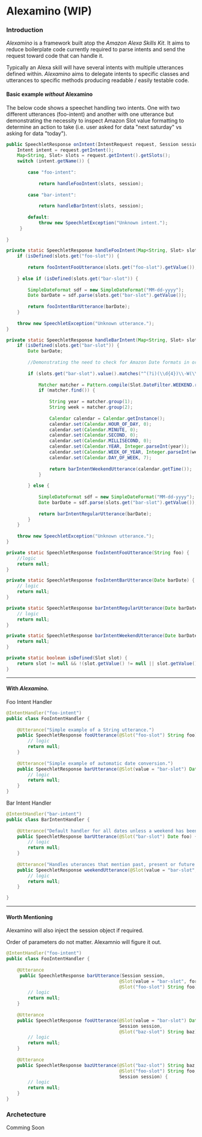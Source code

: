 # Alexamino (WIP)

### Introduction
<p><i>Alexamino</i> is a framework built atop the <i>Amazon Alexa Skills Kit</i>. It aims to reduce boilerplate code currently required to parse intents and send the request toward code that can handle it.</p>
<p>Typically an Alexa skill will have several intents with multiple utterances defined within. <i>Alexamino</i> aims to delegate intents to specific classes and utterances to specific methods producing readable / easily testable code. 
</p>

#### Basic example <i>without</i> Alexamino

<p>
The below code shows a speechet handling two intents. One with two different utterances (foo-intent) and another with one utterance but
demonstrating the necessity to inspect Amazon Slot value formatting to determine an action to take (i.e. user asked for data "next saturday" vs asking for data "today").
</p>

```java
public SpeechletResponse onIntent(IntentRequest request, Session session) throws SpeechletException {
    Intent intent = request.getIntent();
    Map<String, Slot> slots = request.getIntent().getSlots();
    switch (intent.getName()) {
        
        case "foo-intent":
        
            return handleFooIntent(slots, session);
        
        case "bar-intent":
            
            return handleBarIntent(slots, session);
        
        default:
            throw new SpeechletException("Unknown intent.");
     }
     
}

private static SpeechletResponse handleFooIntent(Map<String, Slot> slots, Session session) {
    if (isDefined(slots.get("foo-slot")) {
    
        return fooIntentFooUtterance(slots.get("foo-slot").getValue());
    
    } else if (isDefined(slots.get("bar-slot")) {
    
        SimpleDateFormat sdf = new SimpleDateFormat("MM-dd-yyyy");
        Date barDate = sdf.parse(slots.get("bar-slot").getValue());
        
        return fooIntentBarUtterance(barDate);
    }
    
    throw new SpeechletException("Unknown utterance.");
}

private static SpeechletResponse handleBarIntent(Map<String, Slot> slots, Session session) {
    if (isDefined(slots.get("bar-slot")) {
        Date barDate;
      
        //Demonstrating the need to check for Amazon Date formats in order to parse the dates correctly.
    
        if (slots.get("bar-slot").value().matches("^(?i)(\\d{4})\\-W(\\d{2})-WE$")) {
    
            Matcher matcher = Pattern.compile(Slot.DateFilter.WEEKEND.regex()).matcher(utteranceDate);
            if (matcher.find()) {
             
                String year = matcher.group(1);
                String week = matcher.group(2);
    
                Calendar calendar = Calendar.getInstance();
                calendar.set(Calendar.HOUR_OF_DAY, 0);
                calendar.set(Calendar.MINUTE, 0);
                calendar.set(Calendar.SECOND, 0);
                calendar.set(Calendar.MILLISECOND, 0);
                calendar.set(Calendar.YEAR, Integer.parseInt(year));
                calendar.set(Calendar.WEEK_OF_YEAR, Integer.parseInt(week));
                calendar.set(Calendar.DAY_OF_WEEK, 7);
    
                return barIntentWeekendUtterance(calendar.getTime());
            }
            
        } else {
    
            SimpleDateFormat sdf = new SimpleDateFormat("MM-dd-yyyy");
            Date barDate = sdf.parse(slots.get("bar-slot").getValue());
            
            return barIntentRegularUtterance(barDate);
        }
    }
    
    throw new SpeechletException("Unknown utterance.");
}

private static SpeechletResponse fooIntentFooUtterance(String foo) {
    //logic
    return null;
}

private static SpeechletResponse fooIntentBarUtterance(Date barDate) {
    // logic
    return null;
}

private static SpeechletResponse barIntentRegularUtterance(Date barDate) {
    // logic
    return null;
}

private static SpeechletResponse barIntentWeekendUtterance(Date barDate) {
    return null;
}

private static boolean isDefined(Slot slot) {
    return slot != null && !(slot.getValue() != null || slot.getValue().isEmpty());
}
```

---

#### With<i> Alexamino.</i>
<p>
Foo Intent Handler
</p>

```java
@IntentHandler("foo-intent")
public class FooIntentHandler {
    
    @Utterance("Simple example of a String utterance.")
    public SpeechletResponse fooUtterance(@Slot("foo-slot") String foo) {
        // logic
        return null;
    }
    
    @Utterance("Simple example of automatic date conversion.")
    public SpeechletResponse barUtterance(@Slot(value = "bar-slot") Date barDate) {
        // logic
        return null;
    }
}
```

<p>
Bar Intent Handler
</p>

```java
@IntentHandler("bar-intent")
public class BarIntentHandler {
    
    @Utterance("Default handler for all dates unless a weekend has been specified.")
    public SpeechletResponse barUtterance(@Slot("bar-slot") Date foo) {
        // logic
        return null;
    }
    
    @Utterance("Handles uterances that mention past, present or future weekends.")
    public SpeechletResponse weekendUtterance(@Slot(value = "bar-slot", dateFilter = DateFilter.WEEKEND) Date weekendDate) {
        // logic
        return null;
    }

}
```
---
#### Worth Mentioning
<p>
Alexamino will also inject the session object if required.
</p>
<p>
Order of parameters do not matter. Alexamnio will figure it out.
</p>

```java
@IntentHandler("foo-intent")
public class FooIntentHandler {
    
    @Utterance
     public SpeechletResponse barUtterance(Session session,
                                          @Slot(value = "bar-slot", format="MM-dd-yyyy") Date barDate,
                                          @Slot("foo-slot") String foo) {
        // logic
        return null;
    }
    
    @Utterance
    public SpeechletResponse fooUtterance(@Slot(value = "bar-slot") Date barDate, 
                                          Session session, 
                                          @Slot("baz-slot") String baz) {
        // logic
        return null;
    }
    
    @Utterance
    public SpeechletResponse bazUtterance(@Slot("baz-slot") String baz,
                                          @Slot("foo-slot") String foo,
                                          Session session) {
        // logic
        return null;
    }
}
```

### Archetecture

Comming Soon
